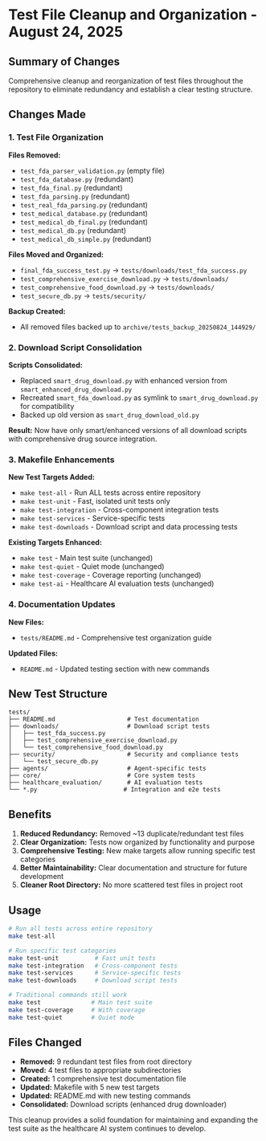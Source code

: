 # Test File Cleanup and Organization - August 24, 2025

## Summary of Changes

Comprehensive cleanup and reorganization of test files throughout the repository to eliminate redundancy and establish a clear testing structure.

## Changes Made

### 1. Test File Organization

**Files Removed:**
- `test_fda_parser_validation.py` (empty file)
- `test_fda_database.py` (redundant)
- `test_fda_final.py` (redundant)  
- `test_fda_parsing.py` (redundant)
- `test_real_fda_parsing.py` (redundant)
- `test_medical_database.py` (redundant)
- `test_medical_db_final.py` (redundant)
- `test_medical_db.py` (redundant)
- `test_medical_db_simple.py` (redundant)

**Files Moved and Organized:**
- `final_fda_success_test.py` → `tests/downloads/test_fda_success.py`
- `test_comprehensive_exercise_download.py` → `tests/downloads/`
- `test_comprehensive_food_download.py` → `tests/downloads/`
- `test_secure_db.py` → `tests/security/`

**Backup Created:**
- All removed files backed up to `archive/tests_backup_20250824_144929/`

### 2. Download Script Consolidation

**Scripts Consolidated:**
- Replaced `smart_drug_download.py` with enhanced version from `smart_enhanced_drug_download.py`
- Recreated `smart_fda_download.py` as symlink to `smart_drug_download.py` for compatibility
- Backed up old version as `smart_drug_download_old.py`

**Result:** Now have only smart/enhanced versions of all download scripts with comprehensive drug source integration.

### 3. Makefile Enhancements

**New Test Targets Added:**
- `make test-all` - Run ALL tests across entire repository
- `make test-unit` - Fast, isolated unit tests only
- `make test-integration` - Cross-component integration tests  
- `make test-services` - Service-specific tests
- `make test-downloads` - Download script and data processing tests

**Existing Targets Enhanced:**
- `make test` - Main test suite (unchanged)
- `make test-quiet` - Quiet mode (unchanged)
- `make test-coverage` - Coverage reporting (unchanged)
- `make test-ai` - Healthcare AI evaluation tests (unchanged)

### 4. Documentation Updates

**New Files:**
- `tests/README.md` - Comprehensive test organization guide

**Updated Files:**
- `README.md` - Updated testing section with new commands

## New Test Structure

```
tests/
├── README.md                    # Test documentation
├── downloads/                   # Download script tests
│   ├── test_fda_success.py
│   ├── test_comprehensive_exercise_download.py
│   └── test_comprehensive_food_download.py
├── security/                    # Security and compliance tests
│   └── test_secure_db.py
├── agents/                      # Agent-specific tests
├── core/                        # Core system tests
├── healthcare_evaluation/       # AI evaluation tests
└── *.py                        # Integration and e2e tests
```

## Benefits

1. **Reduced Redundancy:** Removed ~13 duplicate/redundant test files
2. **Clear Organization:** Tests now organized by functionality and purpose
3. **Comprehensive Testing:** New make targets allow running specific test categories
4. **Better Maintainability:** Clear documentation and structure for future development
5. **Cleaner Root Directory:** No more scattered test files in project root

## Usage

```bash
# Run all tests across entire repository
make test-all

# Run specific test categories
make test-unit          # Fast unit tests
make test-integration   # Cross-component tests
make test-services      # Service-specific tests
make test-downloads     # Download script tests

# Traditional commands still work
make test              # Main test suite
make test-coverage     # With coverage
make test-quiet        # Quiet mode
```

## Files Changed

- **Removed:** 9 redundant test files from root directory
- **Moved:** 4 test files to appropriate subdirectories  
- **Created:** 1 comprehensive test documentation file
- **Updated:** Makefile with 5 new test targets
- **Updated:** README.md with new testing commands
- **Consolidated:** Download scripts (enhanced drug downloader)

This cleanup provides a solid foundation for maintaining and expanding the test suite as the healthcare AI system continues to develop.